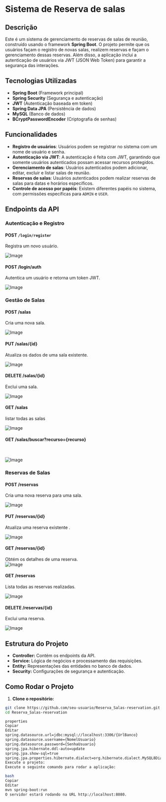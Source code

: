 # Sistema de Reserva de salas

## Descrição

Este é um sistema de gerenciamento de reservas de salas de reunião, construído usando o framework **Spring Boot**. O projeto permite que os usuários façam o registro de novas salas, realizem reservas e façam o gerenciamento dessas reservas. Além disso, a aplicação inclui a autenticação de usuários via JWT (JSON Web Token) para garantir a segurança das interações.

## Tecnologias Utilizadas

- **Spring Boot** (Framework principal)
- **Spring Security** (Segurança e autenticação)
- **JWT** (Autenticação baseada em token)
- **Spring Data JPA** (Persistência de dados)
- **MySQL** (Banco de dados)
- **BCryptPasswordEncoder** (Criptografia de senhas)

## Funcionalidades

- **Registro de usuários**: Usuários podem se registrar no sistema com um nome de usuário e senha.
- **Autenticação via JWT**: A autenticação é feita com JWT, garantindo que somente usuários autenticados possam acessar recursos protegidos.
- **Gerenciamento de salas**: Usuários autenticados podem adicionar, editar, excluir e listar salas de reunião.
- **Reservas de salas**: Usuários autenticados podem realizar reservas de salas para datas e horários específicos.
- **Controle de acesso por papéis**: Existem diferentes papéis no sistema, com permissões específicas para `ADMIN` e `USER`.

## Endpoints da API

### Autenticação e Registro

#### **POST** `/login/register`
Registra um novo usuário.
<br>

![Image](https://github.com/user-attachments/assets/4ee17348-0d20-472a-9442-ddb60629cbdd)
<br>
#### POST /login/auth
Autentica um usuário e retorna um token JWT.
<br>

![Image](https://github.com/user-attachments/assets/31dc7471-a1e3-4553-af31-13a178383632)
<br>

### Gestão de Salas
#### POST /salas
Cria uma nova sala.
<br>

![Image](https://github.com/user-attachments/assets/5e3047ec-bb8c-439f-a813-c48d681ce8e3)
<br>
#### PUT /salas/{id}
Atualiza os dados de uma sala existente.
<br>

![Image](https://github.com/user-attachments/assets/8e5e696f-29f1-46ad-a3c8-58362afee89a)
<br>
#### DELETE /salas/{id}
Exclui uma sala.
<br>

![Image](https://github.com/user-attachments/assets/e5e7e7a4-21a1-4cc0-a82c-643fec6115de)
<br>
#### GET /salas
listar todas as salas
<br>

![Image](https://github.com/user-attachments/assets/ecd29a85-e733-4beb-a2d3-3a761567e6a1)
<br>
#### GET /salas/buscar?recurso={recurso}
<br>

![Image](https://github.com/user-attachments/assets/2576a3ff-e8c1-4a96-a14c-d012243d646a)
<br>
### Reservas de Salas
#### POST /reservas
Cria uma nova reserva para uma sala.
<br>

![Image](https://github.com/user-attachments/assets/1c3bc97a-af9c-4e36-b960-0c692886c9be)
<br>
#### PUT /reservas/{id}
Atualiza uma  reserva existente .
<br>

![Image](https://github.com/user-attachments/assets/edf313c6-ec2f-4871-aeb0-0d510e61afaa)
<br>

#### GET /reservas/{id}
Obtém os detalhes de uma reserva.
<br>
![Image](https://github.com/user-attachments/assets/ad9f4155-ec39-45fc-9b1d-e75ae0b4c8a6)
<br>
#### GET /reservas
Lista todas as reservas realizadas.
<br>

![Image](https://github.com/user-attachments/assets/901a82fe-6a9e-4c4f-9ce1-7ac7fce6028a)
<br>
#### DELETE /reservas/{id}
Exclui uma reserva.
<br>

![Image](https://github.com/user-attachments/assets/aab219f6-6491-4541-8ef4-6600c4339340)
<br>

## Estrutura do Projeto

- **Controller:** Contém os endpoints da API.
- **Service:** Lógica de negócios e processamento das requisições.
- **Entity:** Representações das entidades no banco de dados.
- **Security:** Configurações de segurança e autenticação.

## Como Rodar o Projeto

1. **Clone o repositório:**

```bash
git clone https://github.com/seu-usuario/Reserva_Salas-reservation.git
cd Reserva_Salas-reservation

properties
Copiar
Editar
spring.datasource.url=jdbc:mysql://localhost:3306/{UrlBanco}
spring.datasource.username={NomelUsuario}
spring.datasource.password={SenhaUsuario}
spring.jpa.hibernate.ddl-auto=update
spring.jpa.show-sql=true
spring.jpa.properties.hibernate.dialect=org.hibernate.dialect.MySQL8Dialect
Execute o projeto:
Execute o seguinte comando para rodar a aplicação:

bash
Copiar
Editar
mvn spring-boot:run
O servidor estará rodando na URL http://localhost:8080.
